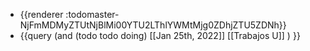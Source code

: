 - {{renderer :todomaster-NjFmMDMyZTUtNjBlMi00YTU2LThlYWMtMjg0ZDhjZTU5ZDNh}}
- {{query (and (todo todo doing) [[Jan 25th, 2022]] [[Trabajos U]] ) }}
